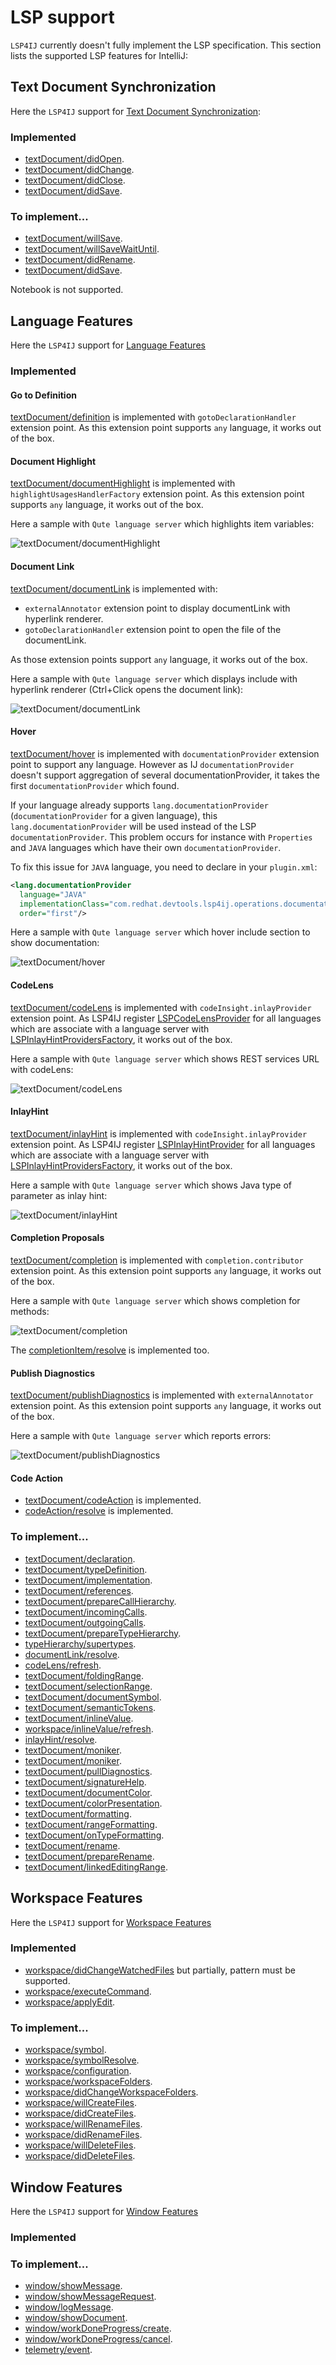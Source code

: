 # LSP support

`LSP4IJ` currently doesn't fully implement the LSP specification. This section lists the supported LSP features for IntelliJ:

## Text Document Synchronization

Here the `LSP4IJ` support for [Text Document Synchronization](https://microsoft.github.io/language-server-protocol/specifications/lsp/3.17/specification/#textDocument_synchronization):

### Implemented

 * [textDocument/didOpen](https://microsoft.github.io/language-server-protocol/specifications/lsp/3.17/specification/#textDocument_didOpen).
 * [textDocument/didChange](https://microsoft.github.io/language-server-protocol/specifications/lsp/3.17/specification/#textDocument_didChange).
 * [textDocument/didClose](https://microsoft.github.io/language-server-protocol/specifications/lsp/3.17/specification/#textDocument_didClose).
 * [textDocument/didSave](https://microsoft.github.io/language-server-protocol/specifications/lsp/3.17/specification/#textDocument_didSave).

### To implement...

 * [textDocument/willSave](https://microsoft.github.io/language-server-protocol/specifications/lsp/3.17/specification/#textDocument_willSave).
 * [textDocument/willSaveWaitUntil](https://microsoft.github.io/language-server-protocol/specifications/lsp/3.17/specification/#textDocument_willSaveWaitUntil).
 * [textDocument/didRename](https://microsoft.github.io/language-server-protocol/specifications/lsp/3.17/specification/#textDocument_didRename).
 * [textDocument/didSave](https://microsoft.github.io/language-server-protocol/specifications/lsp/3.17/specification/#textDocument_didSave).
 
Notebook is not supported.
 
## Language Features

Here the `LSP4IJ` support for [Language Features]( https://microsoft.github.io/language-server-protocol/specifications/lsp/3.17/specification/#languageFeatures)

### Implemented

#### Go to Definition

[textDocument/definition](https://microsoft.github.io/language-server-protocol/specifications/lsp/3.17/specification/#textDocument_definition) is implemented with 
`gotoDeclarationHandler` extension point. As this extension point supports `any` language, it works out of the box.

#### Document Highlight

[textDocument/documentHighlight](https://microsoft.github.io/language-server-protocol/specifications/lsp/3.17/specification/#textDocument_documentHighlight) is implemented with 
`highlightUsagesHandlerFactory` extension point. As this extension point supports `any` language, it works out of the box.

Here a sample with `Qute language server` which highlights item variables:

![textDocument/documentHighlight](./images/lsp-support/textDocument_documentHighlight.png)

#### Document Link

[textDocument/documentLink](https://microsoft.github.io/language-server-protocol/specifications/lsp/3.17/specification/#textDocument_documentLink) is implemented with:

 * `externalAnnotator` extension point to display documentLink with hyperlink renderer.
 * `gotoDeclarationHandler` extension point to open the file of the documentLink.
 
As those extension points support `any` language, it works out of the box.

Here a sample with `Qute language server` which displays include with hyperlink renderer (Ctrl+Click opens the document link):

![textDocument/documentLink](./images/lsp-support/textDocument_documentLink.png)

#### Hover

[textDocument/hover](https://microsoft.github.io/language-server-protocol/specifications/lsp/3.17/specification/#textDocument_hover) is implemented with `documentationProvider` extension point to support any language.
However as IJ `documentationProvider` doesn't support aggregation of several documentationProvider, it takes 
the first `documentationProvider` which found. 

If your language already supports `lang.documentationProvider` (`documentationProvider` for a given language), 
this `lang.documentationProvider` will be used instead of the LSP `documentationProvider`. 
This problem occurs for instance with `Properties` and `JAVA` languages which have their own `documentationProvider`. 

To fix this issue for `JAVA` language, you need to declare in your `plugin.xml`:

```xml 
<lang.documentationProvider 
  language="JAVA"
  implementationClass="com.redhat.devtools.lsp4ij.operations.documentation.LSPDocumentationProvider" 
  order="first"/>
```

Here a sample with `Qute language server` which hover include section to show documentation:

![textDocument/hover](./images/lsp-support/textDocument_hover.png)

#### CodeLens

[textDocument/codeLens](https://microsoft.github.io/language-server-protocol/specifications/lsp/3.17/specification/#textDocument_codeLens) is implemented with `codeInsight.inlayProvider` extension point.
As LSP4IJ register [LSPCodeLensProvider](https://github.com/redhat-developer/lsp4ij/blob/main/src/main/java/com/redhat/devtools/lsp4ij/operations/codelens/LSPCodelensProvider.java) for all languages which are associate with a language server with
[LSPInlayHintProvidersFactory](https://github.com/redhat-developer/lsp4ij/blob/main/src/main/java/com/redhat/devtools/lsp4ij/operations/LSPInlayHintProvidersFactory.java), it works out of the box.

Here a sample with `Qute language server` which shows REST services URL with codeLens:

![textDocument/codeLens](./images/lsp-support/textDocument_codeLens.png)

#### InlayHint

[textDocument/inlayHint](https://microsoft.github.io/language-server-protocol/specifications/lsp/3.17/specification/#textDocument_inlayHint) is implemented with `codeInsight.inlayProvider` extension point.
As LSP4IJ register [LSPInlayHintProvider](https://github.com/redhat-developer/lsp4ij/blob/main/src/main/java/com/redhat/devtools/lsp4ij/operations/inlayhint/LSPInlayHintsProvider.java) for all languages which are associate with a language server with
[LSPInlayHintProvidersFactory](https://github.com/redhat-developer/lsp4ij/blob/main/src/main/java/com/redhat/devtools/lsp4ij/operations/LSPInlayHintProvidersFactory.java), it works out of the box.

Here a sample with `Qute language server` which shows Java type of parameter as inlay hint:

![textDocument/inlayHint](./images/lsp-support/textDocument_inlayHint.png)

#### Completion Proposals

[textDocument/completion](https://microsoft.github.io/language-server-protocol/specifications/lsp/3.17/specification/#textDocument_completion) is implemented with 
`completion.contributor` extension point. As this extension point supports `any` language, it works out of the box.

Here a sample with `Qute language server` which shows completion for methods:

![textDocument/completion](./images/lsp-support/textDocument_completion.png)

The [completionItem/resolve](https://microsoft.github.io/language-server-protocol/specifications/lsp/3.17/specification/#completionItem_resolve) is implemented too.

#### Publish Diagnostics

[textDocument/publishDiagnostics](https://microsoft.github.io/language-server-protocol/specifications/lsp/3.17/specification/#textDocument_publishDiagnostics) is implemented with `externalAnnotator` extension point. As this extension point supports `any` language, it works out of the box.

Here a sample with `Qute language server` which reports errors:

![textDocument/publishDiagnostics](./images/lsp-support/textDocument_publishDiagnostics.png)

#### Code Action

 * [textDocument/codeAction](https://microsoft.github.io/language-server-protocol/specifications/lsp/3.17/specification/#textDocument_codeAction) is implemented.
 * [codeAction/resolve](https://microsoft.github.io/language-server-protocol/specifications/lsp/3.17/specification/#codeAction_resolve) is implemented.

### To implement...

 * [textDocument/declaration](https://microsoft.github.io/language-server-protocol/specifications/lsp/3.17/specification/#textDocument_declaration).
 * [textDocument/typeDefinition](https://microsoft.github.io/language-server-protocol/specifications/lsp/3.17/specification/#textDocument_typeDefinition).
 * [textDocument/implementation](https://microsoft.github.io/language-server-protocol/specifications/lsp/3.17/specification/#textDocument_implementation).
 * [textDocument/references](https://microsoft.github.io/language-server-protocol/specifications/lsp/3.17/specification/#textDocument_references).
 * [textDocument/prepareCallHierarchy](https://microsoft.github.io/language-server-protocol/specifications/lsp/3.17/specification/#textDocument_prepareCallHierarchy).
 * [textDocument/incomingCalls](https://microsoft.github.io/language-server-protocol/specifications/lsp/3.17/specification/#callHierarchy_incomingCalls).
 * [textDocument/outgoingCalls](https://microsoft.github.io/language-server-protocol/specifications/lsp/3.17/specification/#callHierarchy_outgoingCalls).
 * [textDocument/prepareTypeHierarchy](https://microsoft.github.io/language-server-protocol/specifications/lsp/3.17/specification/#textDocument_prepareTypeHierarchy).
 * [typeHierarchy/supertypes](https://microsoft.github.io/language-server-protocol/specifications/lsp/3.17/specification/#typeHierarchy_supertypes).
 * [documentLink/resolve](https://microsoft.github.io/language-server-protocol/specifications/lsp/3.17/specification/#documentLink_resolve).
 * [codeLens/refresh](https://microsoft.github.io/language-server-protocol/specifications/lsp/3.17/specification/#codeLens_refresh).
 * [textDocument/foldingRange](https://microsoft.github.io/language-server-protocol/specifications/lsp/3.17/specification/#textDocument_foldingRange).
 * [textDocument/selectionRange](https://microsoft.github.io/language-server-protocol/specifications/lsp/3.17/specification/#textDocument_selectionRange).
 * [textDocument/documentSymbol](https://microsoft.github.io/language-server-protocol/specifications/lsp/3.17/specification/#textDocument_documentSymbol).
 * [textDocument/semanticTokens](https://microsoft.github.io/language-server-protocol/specifications/lsp/3.17/specification/#textDocument_semanticTokens).
 * [textDocument/inlineValue](https://microsoft.github.io/language-server-protocol/specifications/lsp/3.17/specification/#textDocument_inlineValue).
 * [workspace/inlineValue/refresh](https://microsoft.github.io/language-server-protocol/specifications/lsp/3.17/specification/#workspace_inlineValue_refresh).
 * [inlayHint/resolve](https://microsoft.github.io/language-server-protocol/specifications/lsp/3.17/specification/#inlayHint_resolve).
 * [textDocument/moniker](https://microsoft.github.io/language-server-protocol/specifications/lsp/3.17/specification/#textDocument_moniker).
 * [textDocument/moniker](https://microsoft.github.io/language-server-protocol/specifications/lsp/3.17/specification/#textDocument_moniker).
 * [textDocument/pullDiagnostics](https://microsoft.github.io/language-server-protocol/specifications/lsp/3.17/specification/#textDocument_pullDiagnostics). 
 * [textDocument/signatureHelp](https://microsoft.github.io/language-server-protocol/specifications/lsp/3.17/specification/#textDocument_signatureHelp).
 * [textDocument/documentColor](https://microsoft.github.io/language-server-protocol/specifications/lsp/3.17/specification/#textDocument_documentColor).
 * [textDocument/colorPresentation](https://microsoft.github.io/language-server-protocol/specifications/lsp/3.17/specification/#textDocument_colorPresentation).
 * [textDocument/formatting](https://microsoft.github.io/language-server-protocol/specifications/lsp/3.17/specification/#textDocument_formatting).
 * [textDocument/rangeFormatting](https://microsoft.github.io/language-server-protocol/specifications/lsp/3.17/specification/#textDocument_rangeFormatting).
 * [textDocument/onTypeFormatting](https://microsoft.github.io/language-server-protocol/specifications/lsp/3.17/specification/#textDocument_onTypeFormatting).
 * [textDocument/rename](https://microsoft.github.io/language-server-protocol/specifications/lsp/3.17/specification/#textDocument_rename).
 * [textDocument/prepareRename](https://microsoft.github.io/language-server-protocol/specifications/lsp/3.17/specification/#textDocument_prepareRename).
 * [textDocument/linkedEditingRange](https://microsoft.github.io/language-server-protocol/specifications/lsp/3.17/specification/#textDocument_linkedEditingRange).

## Workspace Features
 
Here the `LSP4IJ` support for [Workspace Features]( https://microsoft.github.io/language-server-protocol/specifications/lsp/3.17/specification/#workspaceFeatures)

### Implemented

 * [workspace/didChangeWatchedFiles](https://microsoft.github.io/language-server-protocol/specifications/lsp/3.17/specification/#workspace_didChangeWatchedFiles) but partially, pattern must be supported.
 * [workspace/executeCommand](https://microsoft.github.io/language-server-protocol/specifications/lsp/3.17/specification/#workspace_executeCommand).
 * [workspace/applyEdit](https://microsoft.github.io/language-server-protocol/specifications/lsp/3.17/specification/#workspace_applyEdit).
 
### To implement...

 * [workspace/symbol](https://microsoft.github.io/language-server-protocol/specifications/lsp/3.17/specification/#workspace_symbol).
 * [workspace/symbolResolve](https://microsoft.github.io/language-server-protocol/specifications/lsp/3.17/specification/#workspace_symbolResolve).
 * [workspace/configuration](https://microsoft.github.io/language-server-protocol/specifications/lsp/3.17/specification/#workspace_configuration).
 * [workspace/workspaceFolders](https://microsoft.github.io/language-server-protocol/specifications/lsp/3.17/specification/#workspace_workspaceFolders).
 * [workspace/didChangeWorkspaceFolders](https://microsoft.github.io/language-server-protocol/specifications/lsp/3.17/specification/#workspace_didChangeWorkspaceFolders).
 * [workspace/willCreateFiles](https://microsoft.github.io/language-server-protocol/specifications/lsp/3.17/specification/#workspace_willCreateFiles).
 * [workspace/didCreateFiles](https://microsoft.github.io/language-server-protocol/specifications/lsp/3.17/specification/#workspace_didCreateFiles).
 * [workspace/willRenameFiles](https://microsoft.github.io/language-server-protocol/specifications/lsp/3.17/specification/#workspace_willRenameFiles).
 * [workspace/didRenameFiles](https://microsoft.github.io/language-server-protocol/specifications/lsp/3.17/specification/#workspace_didRenameFiles).
 * [workspace/willDeleteFiles](https://microsoft.github.io/language-server-protocol/specifications/lsp/3.17/specification/#workspace_willDeleteFiles).
 * [workspace/didDeleteFiles](https://microsoft.github.io/language-server-protocol/specifications/lsp/3.17/specification/#workspace_didDeleteFiles).
 
## Window Features

Here the `LSP4IJ` support for [Window Features]( https://microsoft.github.io/language-server-protocol/specifications/lsp/3.17/specification/#windowFeatures)

### Implemented

### To implement...

 * [window/showMessage](https://microsoft.github.io/language-server-protocol/specifications/lsp/3.17/specification/#window_showMessage).
 * [window/showMessageRequest](https://microsoft.github.io/language-server-protocol/specifications/lsp/3.17/specification/#window_showMessageRequest).
 * [window/logMessage](https://microsoft.github.io/language-server-protocol/specifications/lsp/3.17/specification/#window_logMessage).
 * [window/showDocument](https://microsoft.github.io/language-server-protocol/specifications/lsp/3.17/specification/#window_showDocument).
 * [window/workDoneProgress/create](https://microsoft.github.io/language-server-protocol/specifications/lsp/3.17/specification/#window_workDoneProgress_create).
 * [window/workDoneProgress/cancel](https://microsoft.github.io/language-server-protocol/specifications/lsp/3.17/specification/#window_workDoneProgress_cancel).
 * [telemetry/event](https://microsoft.github.io/language-server-protocol/specifications/lsp/3.17/specification/#telemetry_event).